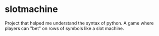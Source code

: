 # slotmachine
Project that helped me understand the syntax of python. A game where players can "bet" on rows of symbols like a slot machine. 
